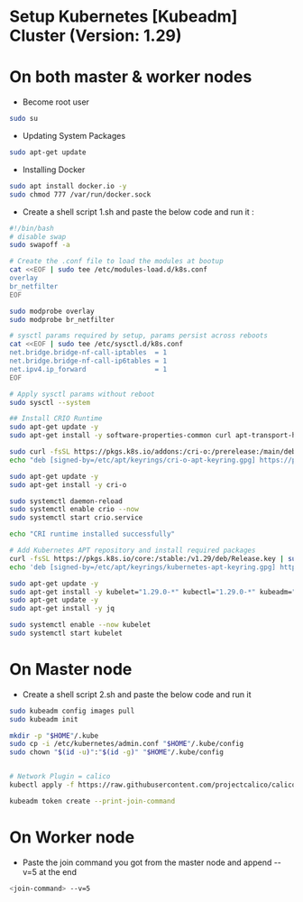 # Setup Kubernetes [Kubeadm] Cluster (Version: 1.29)
# On both master & worker nodes

- Become root user

 ```sh 
 sudo su 
 ```

- Updating System Packages

``` sh
sudo apt-get update
```

-  Installing Docker

``` sh
sudo apt install docker.io -y
sudo chmod 777 /var/run/docker.sock
```
-  Create a shell script 1.sh and paste the below code and run it :

``` sh 
#!/bin/bash
# disable swap
sudo swapoff -a

# Create the .conf file to load the modules at bootup
cat <<EOF | sudo tee /etc/modules-load.d/k8s.conf
overlay
br_netfilter
EOF

sudo modprobe overlay
sudo modprobe br_netfilter

# sysctl params required by setup, params persist across reboots
cat <<EOF | sudo tee /etc/sysctl.d/k8s.conf
net.bridge.bridge-nf-call-iptables  = 1
net.bridge.bridge-nf-call-ip6tables = 1
net.ipv4.ip_forward                 = 1
EOF

# Apply sysctl params without reboot
sudo sysctl --system

## Install CRIO Runtime
sudo apt-get update -y
sudo apt-get install -y software-properties-common curl apt-transport-https ca-certificates gpg

sudo curl -fsSL https://pkgs.k8s.io/addons:/cri-o:/prerelease:/main/deb/Release.key | sudo gpg --dearmor -o /etc/apt/keyrings/cri-o-apt-keyring.gpg
echo "deb [signed-by=/etc/apt/keyrings/cri-o-apt-keyring.gpg] https://pkgs.k8s.io/addons:/cri-o:/prerelease:/main/deb/ /" | sudo tee /etc/apt/sources.list.d/cri-o.list

sudo apt-get update -y
sudo apt-get install -y cri-o

sudo systemctl daemon-reload
sudo systemctl enable crio --now
sudo systemctl start crio.service

echo "CRI runtime installed successfully"

# Add Kubernetes APT repository and install required packages
curl -fsSL https://pkgs.k8s.io/core:/stable:/v1.29/deb/Release.key | sudo gpg --dearmor -o /etc/apt/keyrings/kubernetes-apt-keyring.gpg
echo 'deb [signed-by=/etc/apt/keyrings/kubernetes-apt-keyring.gpg] https://pkgs.k8s.io/core:/stable:/v1.29/deb/ /' | sudo tee /etc/apt/sources.list.d/kubernetes.list

sudo apt-get update -y
sudo apt-get install -y kubelet="1.29.0-*" kubectl="1.29.0-*" kubeadm="1.29.0-*"
sudo apt-get update -y
sudo apt-get install -y jq

sudo systemctl enable --now kubelet
sudo systemctl start kubelet
```

# On Master node

  -  Create a shell script 2.sh and paste the below code and run it

``` sh
sudo kubeadm config images pull
sudo kubeadm init

mkdir -p "$HOME"/.kube
sudo cp -i /etc/kubernetes/admin.conf "$HOME"/.kube/config
sudo chown "$(id -u)":"$(id -g)" "$HOME"/.kube/config


# Network Plugin = calico
kubectl apply -f https://raw.githubusercontent.com/projectcalico/calico/v3.26.0/manifests/calico.yaml

kubeadm token create --print-join-command
```

 # On Worker node

   - Paste the join command you got from the master node and append --v=5 at the end

``` sh
<join-command> --v=5
```
